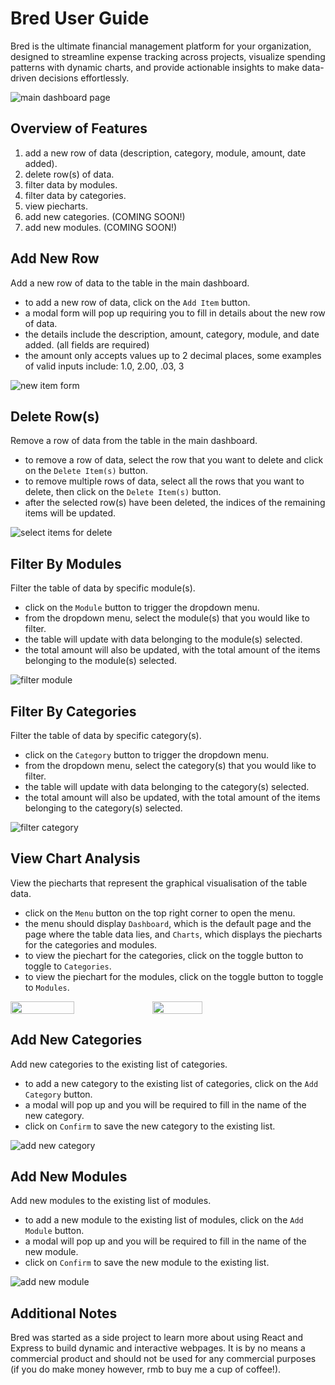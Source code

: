 # Bred User Guide  
Bred is the ultimate financial management platform for your organization, designed to streamline expense tracking across projects, visualize spending patterns with dynamic charts, and provide actionable insights to make data-driven decisions effortlessly.

![main dashboard page](main_dashboard.png "main dashboard")

## Overview of Features  
1. add a new row of data (description, category, module, amount, date added).
2. delete row(s) of data.
3. filter data by modules.
4. filter data by categories.
5. view piecharts.
6. add new categories. (COMING SOON!)
7. add new modules. (COMING SOON!)

## Add New Row  
Add a new row of data to the table in the main dashboard.
- to add a new row of data, click on the `Add Item` button.
- a modal form will pop up requiring you to fill in details about the new row of data.
- the details include the description, amount, category, module, and date added. (all fields are required)
- the amount only accepts values up to 2 decimal places, some examples of valid inputs include: 1.0, 2.00, .03, 3

![new item form](new_item.png "new item form")

## Delete Row(s)  
Remove a row of data from the table in the main dashboard.  
- to remove a row of data, select the row that you want to delete and click on the `Delete Item(s)` button.
- to remove multiple rows of data, select all the rows that you want to delete, then click on the `Delete Item(s)` button.
- after the selected row(s) have been deleted, the indices of the remaining items will be updated.

![select items for delete](delete.png "delete items")

## Filter By Modules  
Filter the table of data by specific module(s).
- click on the `Module` button to trigger the dropdown menu. 
- from the dropdown menu, select the module(s) that you would like to filter.
- the table will update with data belonging to the module(s) selected. 
- the total amount will also be updated, with the total amount of the items belonging to the module(s) selected.  

![filter module](filter_module.png "filter module")

## Filter By Categories  
Filter the table of data by specific category(s).  
- click on the `Category` button to trigger the dropdown menu. 
- from the dropdown menu, select the category(s) that you would like to filter.
- the table will update with data belonging to the category(s) selected. 
- the total amount will also be updated, with the total amount of the items belonging to the category(s) selected.  

![filter category](filter_category.png "filter category")

## View Chart Analysis  
View the piecharts that represent the graphical visualisation of the table data.  
- click on the `Menu` button on the top right corner to open the menu.
- the menu should display `Dashboard`, which is the default page and the page where the table data lies, and `Charts`, which displays the piecharts for the categories and modules.
- to view the piechart for the categories, click on  the toggle button to toggle to `Categories`.
- to view the piechart for the modules, click on the toggle button to toggle to `Modules`.

<div style='display:flex'>
    <img src="category_chart.png" width='45%' />
    <img src="module_chart.png" width='40%'/>
</div>

## Add New Categories  
Add new categories to the existing list of categories.  
- to add a new category to the existing list of categories, click on the `Add Category` button.
- a modal will pop up and you will be required to fill in the name of the new category.
- click on `Confirm` to save the new category to the existing list.

![add new category](add_category.png "add category")

## Add New Modules   
Add new modules to the existing list of modules.  
- to add a new module to the existing list of modules, click on the `Add Module` button.
- a modal will pop up and you will be required to fill in the name of the new module.  
- click on `Confirm` to save the new module to the existing list.

![add new module](add_module.png "add module")

## Additional Notes  
Bred was started as a side project to learn more about using React and Express to build dynamic and interactive webpages. It is by no means a commercial product and should not be used for any commercial purposes (if you do make money however, rmb to buy me a cup of coffee!).
